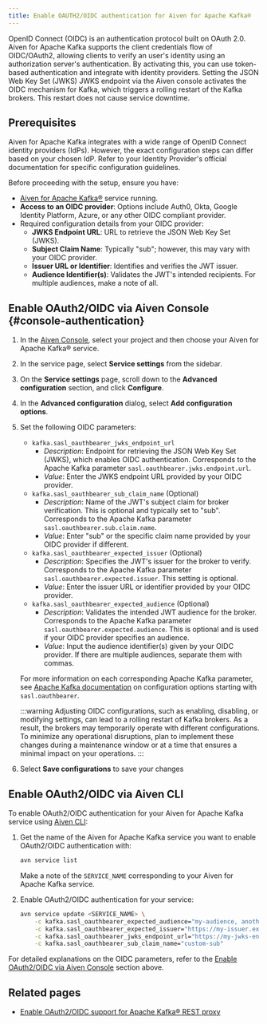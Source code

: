 ```yaml
---
title: Enable OAUTH2/OIDC authentication for Aiven for Apache Kafka®
---
```


OpenID Connect (OIDC) is an authentication protocol built on OAuth 2.0.
Aiven for Apache Kafka supports the client credentials flow of
OIDC/OAuth2, allowing clients to verify an user's identity using an
authorization server's authentication. By activating this, you can use
token-based authentication and integrate with identity providers.
Setting the JSON Web Key Set (JWKS) JWKS endpoint via the Aiven console
activates the OIDC mechanism for Kafka, which triggers a rolling restart
of the Kafka brokers. This restart does not cause service downtime.

## Prerequisites

Aiven for Apache Kafka integrates with a wide range of OpenID Connect
identity providers (IdPs). However, the exact configuration steps can
differ based on your chosen IdP. Refer to your Identity Provider's
official documentation for specific configuration guidelines.

Before proceeding with the setup, ensure you have:

-   [Aiven for Apache Kafka®](/docs/products/kafka/get-started) service running.
-   **Access to an OIDC provider**: Options include Auth0, Okta, Google
    Identity Platform, Azure, or any other OIDC compliant provider.
-   Required configuration details from your OIDC provider:
    -   **JWKS Endpoint URL**: URL to retrieve the JSON Web Key Set
        (JWKS).
    -   **Subject Claim Name**: Typically \"sub\"; however, this may
        vary with your OIDC provider.
    -   **Issuer URL or Identifier**: Identifies and verifies the JWT
        issuer.
    -   **Audience Identifier(s)**: Validates the JWT's intended
        recipients. For multiple audiences, make a note of all.

## Enable OAuth2/OIDC via Aiven Console {#console-authentication}

1.  In the [Aiven Console](https://console.aiven.io/), select your
    project and then choose your Aiven for Apache Kafka® service.

1.  In the service page, select **Service settings** from the sidebar.

1.  On the **Service settings** page, scroll down to the **Advanced
    configuration** section, and click **Configure**.

1.  In the **Advanced configuration** dialog, select **Add configuration
    options**.

1.  Set the following OIDC parameters:

    -   `kafka.sasl_oauthbearer_jwks_endpoint_url`
        -   *Description*: Endpoint for retrieving the JSON Web Key Set
            (JWKS), which enables OIDC authentication. Corresponds to
            the Apache Kafka parameter
            `sasl.oauthbearer.jwks.endpoint.url`.
        -   *Value*: Enter the JWKS endpoint URL provided by your OIDC
            provider.
    -   `kafka.sasl_oauthbearer_sub_claim_name` (Optional)
        -   *Description*: Name of the JWT's subject claim for broker
            verification. This is optional and typically set to \"sub\".
            Corresponds to the Apache Kafka parameter
            `sasl.oauthbearer.sub.claim.name`.
        -   *Value*: Enter \"sub\" or the specific claim name provided
            by your OIDC provider if different.
    -   `kafka.sasl_oauthbearer_expected_issuer` (Optional)
        -   *Description*: Specifies the JWT's issuer for the broker to
            verify. Corresponds to the Apache Kafka parameter
            `sasl.oauthbearer.expected.issuer`. This setting is
            optional.
        -   *Value*: Enter the issuer URL or identifier provided by your
            OIDC provider.
    -   `kafka.sasl_oauthbearer_expected_audience` (Optional)
        -   *Description*: Validates the intended JWT audience for the
            broker. Corresponds to the Apache Kafka parameter
            `sasl.oauthbearer.expected.audience`. This is optional and
            is used if your OIDC provider specifies an audience.
        -   *Value*: Input the audience identifier(s) given by your OIDC
            provider. If there are multiple audiences, separate them
            with commas.

    For more information on each corresponding Apache Kafka parameter,
    see [Apache Kafka
    documentation](https://kafka.apache.org/documentation/) on
    configuration options starting with `sasl.oauthbearer`.

    :::warning
    Adjusting OIDC configurations, such as enabling, disabling, or
    modifying settings, can lead to a rolling restart of Kafka brokers.
    As a result, the brokers may temporarily operate with different
    configurations. To minimize any operational disruptions, plan to
    implement these changes during a maintenance window or at a time
    that ensures a minimal impact on your operations.
    :::

1.  Select **Save configurations** to save your changes

## Enable OAuth2/OIDC via Aiven CLI

To enable OAuth2/OIDC authentication for your Aiven for Apache Kafka
service using [Aiven CLI](/docs/tools/cli):

1.  Get the name of the Aiven for Apache Kafka service you want to
    enable OAuth2/OIDC authentication with:

    ``` bash
    avn service list
    ```

    Make a note of the `SERVICE_NAME` corresponding to your Aiven for
    Apache Kafka service.

1.  Enable OAuth2/OIDC authentication for your service:

    ``` bash
    avn service update <SERVICE_NAME> \
        -c kafka.sasl_oauthbearer_expected_audience="my-audience, another-audience" \
        -c kafka.sasl_oauthbearer_expected_issuer="https://my-issuer.example.com" \
        -c kafka.sasl_oauthbearer_jwks_endpoint_url="https://my-jwks-endpoint.example.com/jwks" \
        -c kafka.sasl_oauthbearer_sub_claim_name="custom-sub"
    ```

For detailed explanations on the OIDC parameters, refer to the
[Enable OAuth2/OIDC via Aiven Console](#console-authentication) section above.

## Related pages

- [Enable OAuth2/OIDC support for Apache Kafka® REST proxy](/docs/products/kafka/karapace/howto/enable-oauth-oidc-kafka-rest-proxy)

